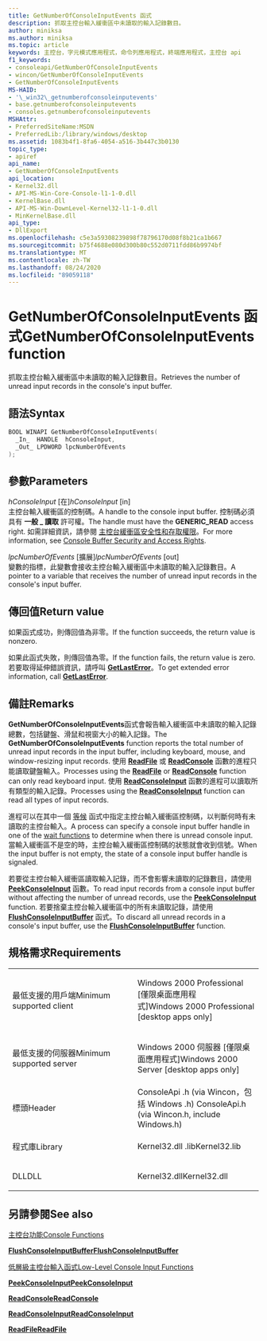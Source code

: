 ```yaml
---
title: GetNumberOfConsoleInputEvents 函式
description: 抓取主控台輸入緩衝區中未讀取的輸入記錄數目。
author: miniksa
ms.author: miniksa
ms.topic: article
keywords: 主控台，字元模式應用程式，命令列應用程式，終端應用程式，主控台 api
f1_keywords:
- consoleapi/GetNumberOfConsoleInputEvents
- wincon/GetNumberOfConsoleInputEvents
- GetNumberOfConsoleInputEvents
MS-HAID:
- '\_win32\_getnumberofconsoleinputevents'
- base.getnumberofconsoleinputevents
- consoles.getnumberofconsoleinputevents
MSHAttr:
- PreferredSiteName:MSDN
- PreferredLib:/library/windows/desktop
ms.assetid: 1083b4f1-8fa6-4054-a516-3b447c3b0130
topic_type:
- apiref
api_name:
- GetNumberOfConsoleInputEvents
api_location:
- Kernel32.dll
- API-MS-Win-Core-Console-l1-1-0.dll
- KernelBase.dll
- API-MS-Win-DownLevel-Kernel32-l1-1-0.dll
- MinKernelBase.dll
api_type:
- DllExport
ms.openlocfilehash: c5e3a59308239898f78796170d08f8b21ca1b667
ms.sourcegitcommit: b75f4688e080d300b80c552d0711fdd86b9974bf
ms.translationtype: MT
ms.contentlocale: zh-TW
ms.lasthandoff: 08/24/2020
ms.locfileid: "89059118"
---
```

# <a name="getnumberofconsoleinputevents-function"></a><span data-ttu-id="63ba9-104">GetNumberOfConsoleInputEvents 函式</span><span class="sxs-lookup"><span data-stu-id="63ba9-104">GetNumberOfConsoleInputEvents function</span></span>


<span data-ttu-id="63ba9-105">抓取主控台輸入緩衝區中未讀取的輸入記錄數目。</span><span class="sxs-lookup"><span data-stu-id="63ba9-105">Retrieves the number of unread input records in the console's input buffer.</span></span>

<a name="syntax"></a><span data-ttu-id="63ba9-106">語法</span><span class="sxs-lookup"><span data-stu-id="63ba9-106">Syntax</span></span>
------

```C
BOOL WINAPI GetNumberOfConsoleInputEvents(
  _In_  HANDLE  hConsoleInput,
  _Out_ LPDWORD lpcNumberOfEvents
);
```

<a name="parameters"></a><span data-ttu-id="63ba9-107">參數</span><span class="sxs-lookup"><span data-stu-id="63ba9-107">Parameters</span></span>
----------

<span data-ttu-id="63ba9-108">*hConsoleInput* \[在\]</span><span class="sxs-lookup"><span data-stu-id="63ba9-108">*hConsoleInput* \[in\]</span></span>  
<span data-ttu-id="63ba9-109">主控台輸入緩衝區的控制碼。</span><span class="sxs-lookup"><span data-stu-id="63ba9-109">A handle to the console input buffer.</span></span> <span data-ttu-id="63ba9-110">控制碼必須具有 **一般 \_ 讀取** 許可權。</span><span class="sxs-lookup"><span data-stu-id="63ba9-110">The handle must have the **GENERIC\_READ** access right.</span></span> <span data-ttu-id="63ba9-111">如需詳細資訊，請參閱 [主控台緩衝區安全性和存取權限](console-buffer-security-and-access-rights.md)。</span><span class="sxs-lookup"><span data-stu-id="63ba9-111">For more information, see [Console Buffer Security and Access Rights](console-buffer-security-and-access-rights.md).</span></span>

<span data-ttu-id="63ba9-112">*lpcNumberOfEvents* \[擴展\]</span><span class="sxs-lookup"><span data-stu-id="63ba9-112">*lpcNumberOfEvents* \[out\]</span></span>  
<span data-ttu-id="63ba9-113">變數的指標，此變數會接收主控台輸入緩衝區中未讀取的輸入記錄數目。</span><span class="sxs-lookup"><span data-stu-id="63ba9-113">A pointer to a variable that receives the number of unread input records in the console's input buffer.</span></span>

<a name="return-value"></a><span data-ttu-id="63ba9-114">傳回值</span><span class="sxs-lookup"><span data-stu-id="63ba9-114">Return value</span></span>
------------

<span data-ttu-id="63ba9-115">如果函式成功，則傳回值為非零。</span><span class="sxs-lookup"><span data-stu-id="63ba9-115">If the function succeeds, the return value is nonzero.</span></span>

<span data-ttu-id="63ba9-116">如果此函式失敗，則傳回值為零。</span><span class="sxs-lookup"><span data-stu-id="63ba9-116">If the function fails, the return value is zero.</span></span> <span data-ttu-id="63ba9-117">若要取得延伸錯誤資訊，請呼叫 [**GetLastError**](https://msdn.microsoft.com/library/windows/desktop/ms679360)。</span><span class="sxs-lookup"><span data-stu-id="63ba9-117">To get extended error information, call [**GetLastError**](https://msdn.microsoft.com/library/windows/desktop/ms679360).</span></span>

<a name="remarks"></a><span data-ttu-id="63ba9-118">備註</span><span class="sxs-lookup"><span data-stu-id="63ba9-118">Remarks</span></span>
-------

<span data-ttu-id="63ba9-119">**GetNumberOfConsoleInputEvents**函式會報告輸入緩衝區中未讀取的輸入記錄總數，包括鍵盤、滑鼠和視窗大小的輸入記錄。</span><span class="sxs-lookup"><span data-stu-id="63ba9-119">The **GetNumberOfConsoleInputEvents** function reports the total number of unread input records in the input buffer, including keyboard, mouse, and window-resizing input records.</span></span> <span data-ttu-id="63ba9-120">使用 [**ReadFile**](https://msdn.microsoft.com/library/windows/desktop/aa365467) 或 [**ReadConsole**](readconsole.md) 函數的進程只能讀取鍵盤輸入。</span><span class="sxs-lookup"><span data-stu-id="63ba9-120">Processes using the [**ReadFile**](https://msdn.microsoft.com/library/windows/desktop/aa365467) or [**ReadConsole**](readconsole.md) function can only read keyboard input.</span></span> <span data-ttu-id="63ba9-121">使用 [**ReadConsoleInput**](readconsoleinput.md) 函數的進程可以讀取所有類型的輸入記錄。</span><span class="sxs-lookup"><span data-stu-id="63ba9-121">Processes using the [**ReadConsoleInput**](readconsoleinput.md) function can read all types of input records.</span></span>

<span data-ttu-id="63ba9-122">進程可以在其中一個 [等候](https://msdn.microsoft.com/library/windows/desktop/ms687069) 函式中指定主控台輸入緩衝區控制碼，以判斷何時有未讀取的主控台輸入。</span><span class="sxs-lookup"><span data-stu-id="63ba9-122">A process can specify a console input buffer handle in one of the [wait functions](https://msdn.microsoft.com/library/windows/desktop/ms687069) to determine when there is unread console input.</span></span> <span data-ttu-id="63ba9-123">當輸入緩衝區不是空的時，主控台輸入緩衝區控制碼的狀態就會收到信號。</span><span class="sxs-lookup"><span data-stu-id="63ba9-123">When the input buffer is not empty, the state of a console input buffer handle is signaled.</span></span>

<span data-ttu-id="63ba9-124">若要從主控台輸入緩衝區讀取輸入記錄，而不會影響未讀取的記錄數目，請使用 [**PeekConsoleInput**](peekconsoleinput.md) 函數。</span><span class="sxs-lookup"><span data-stu-id="63ba9-124">To read input records from a console input buffer without affecting the number of unread records, use the [**PeekConsoleInput**](peekconsoleinput.md) function.</span></span> <span data-ttu-id="63ba9-125">若要捨棄主控台輸入緩衝區中的所有未讀取記錄，請使用 [**FlushConsoleInputBuffer**](flushconsoleinputbuffer.md) 函式。</span><span class="sxs-lookup"><span data-stu-id="63ba9-125">To discard all unread records in a console's input buffer, use the [**FlushConsoleInputBuffer**](flushconsoleinputbuffer.md) function.</span></span>

<a name="requirements"></a><span data-ttu-id="63ba9-126">規格需求</span><span class="sxs-lookup"><span data-stu-id="63ba9-126">Requirements</span></span>
------------

<table>
<colgroup>
<col width="50%" />
<col width="50%" />
</colgroup>
<tbody>
<tr class="odd">
<td><p><span data-ttu-id="63ba9-127">最低支援的用戶端</span><span class="sxs-lookup"><span data-stu-id="63ba9-127">Minimum supported client</span></span></p></td>
<td><p><span data-ttu-id="63ba9-128">Windows 2000 Professional [僅限桌面應用程式]</span><span class="sxs-lookup"><span data-stu-id="63ba9-128">Windows 2000 Professional [desktop apps only]</span></span></p></td>
</tr>
<tr class="even">
<td><p><span data-ttu-id="63ba9-129">最低支援的伺服器</span><span class="sxs-lookup"><span data-stu-id="63ba9-129">Minimum supported server</span></span></p></td>
<td><p><span data-ttu-id="63ba9-130">Windows 2000 伺服器 [僅限桌面應用程式]</span><span class="sxs-lookup"><span data-stu-id="63ba9-130">Windows 2000 Server [desktop apps only]</span></span></p></td>
</tr>
<tr class="odd">
<td><p><span data-ttu-id="63ba9-131">標頭</span><span class="sxs-lookup"><span data-stu-id="63ba9-131">Header</span></span></p></td>
<td><span data-ttu-id="63ba9-132">ConsoleApi .h (via Wincon，包括 Windows .h) </span><span class="sxs-lookup"><span data-stu-id="63ba9-132">ConsoleApi.h (via Wincon.h, include Windows.h)</span></span></td>
</tr>
<tr class="even">
<td><p><span data-ttu-id="63ba9-133">程式庫</span><span class="sxs-lookup"><span data-stu-id="63ba9-133">Library</span></span></p></td>
<td><span data-ttu-id="63ba9-134">Kernel32.dll .lib</span><span class="sxs-lookup"><span data-stu-id="63ba9-134">Kernel32.lib</span></span></td>
</tr>
<tr class="odd">
<td><p><span data-ttu-id="63ba9-135">DLL</span><span class="sxs-lookup"><span data-stu-id="63ba9-135">DLL</span></span></p></td>
<td><span data-ttu-id="63ba9-136">Kernel32.dll</span><span class="sxs-lookup"><span data-stu-id="63ba9-136">Kernel32.dll</span></span></td>
</tr>
<tr class="even">
</tr>
<tr class="odd">
</tr>
<tr class="even">
</tr>
</tbody>
</table>

## <a name="span-idsee_alsospansee-also"></a><span data-ttu-id="63ba9-137"><span id="see_also"></span>另請參閱</span><span class="sxs-lookup"><span data-stu-id="63ba9-137"><span id="see_also"></span>See also</span></span>


[<span data-ttu-id="63ba9-138">主控台功能</span><span class="sxs-lookup"><span data-stu-id="63ba9-138">Console Functions</span></span>](console-functions.md)

[<span data-ttu-id="63ba9-139">**FlushConsoleInputBuffer**</span><span class="sxs-lookup"><span data-stu-id="63ba9-139">**FlushConsoleInputBuffer**</span></span>](flushconsoleinputbuffer.md)

[<span data-ttu-id="63ba9-140">低層級主控台輸入函式</span><span class="sxs-lookup"><span data-stu-id="63ba9-140">Low-Level Console Input Functions</span></span>](low-level-console-input-functions.md)

[<span data-ttu-id="63ba9-141">**PeekConsoleInput**</span><span class="sxs-lookup"><span data-stu-id="63ba9-141">**PeekConsoleInput**</span></span>](peekconsoleinput.md)

[<span data-ttu-id="63ba9-142">**ReadConsole**</span><span class="sxs-lookup"><span data-stu-id="63ba9-142">**ReadConsole**</span></span>](readconsole.md)

[<span data-ttu-id="63ba9-143">**ReadConsoleInput**</span><span class="sxs-lookup"><span data-stu-id="63ba9-143">**ReadConsoleInput**</span></span>](readconsoleinput.md)

[<span data-ttu-id="63ba9-144">**ReadFile**</span><span class="sxs-lookup"><span data-stu-id="63ba9-144">**ReadFile**</span></span>](https://msdn.microsoft.com/library/windows/desktop/aa365467)

 

 





